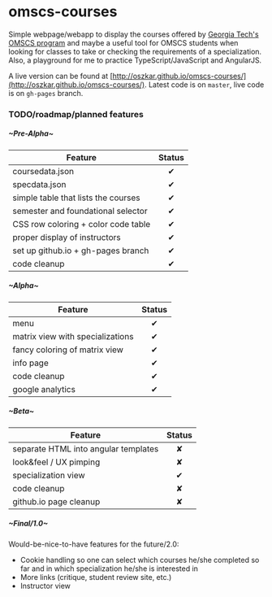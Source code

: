 ﻿# omscs-courses

Simple webpage/webapp to display the courses offered by [Georgia Tech's OMSCS program](http://www.omscs.gatech.edu) and maybe a useful tool for OMSCS students when looking for classes to take or checking the requirements of a specialization. Also, a playground for me to practice TypeScript/JavaScript and AngularJS.

A live version can be found at [http://oszkar.github.io/omscs-courses/](http://oszkar.github.io/omscs-courses/). Latest code is on `master`, live code is on `gh-pages` branch.

### TODO/roadmap/planned features

##### ~Pre-Alpha~

| Feature  |    Status     | 
|----------|:-------------:|
| coursedata.json 			|    ✔   | 
| specdata.json 			|    ✔   | 
| simple table that lists the courses 	|    ✔   | 
| semester and foundational selector 	|    ✔   | 
| CSS row coloring + color code table 	|    ✔   | 
| proper display of instructors 	|    ✔   | 
| set up github.io + gh-pages branch	|    ✔   |
| code cleanup				|    ✔   | 

##### ~Alpha~

| Feature  |    Status     | 
|----------|:-------------:|
| menu				|    ✔   | 
| matrix view with specializations 	|    ✔   | 
| fancy coloring of matrix view	|    ✔   |
| info page			|    ✔   |
| code cleanup			|    ✔   | 
| google analytics      	|    ✔   | 

##### ~Beta~

| Feature  |    Status     | 
|----------|:-------------:|
| separate HTML into angular templates |    ✘   | 
| look&feel / UX pimping|    ✘   |
| specialization view	|    ✔   | 
| code cleanup		|    ✘   | 
| github.io page cleanup	|    ✘   |

##### ~Final/1.0~

Would-be-nice-to-have features for the future/2.0:

* Cookie handling so one can select which courses he/she completed so far and in which specialization he/she is interested in
* More links (critique, student review site, etc.)
* Instructor view